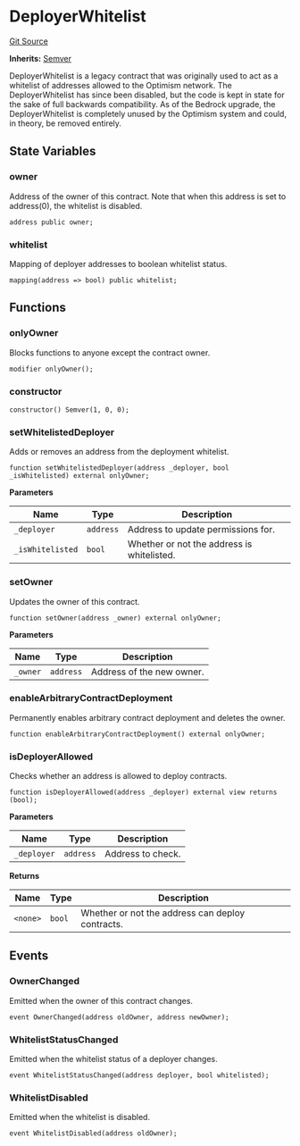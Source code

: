 # DeployerWhitelist
[Git Source](https://github.com/ethereum-optimism/optimism/blob/f7b73857601914eeea6fc4c1ba46ae99ca744d97/contracts/legacy/DeployerWhitelist.sol)

**Inherits:**
[Semver](/contracts/universal/Semver.sol/contract.Semver.md)

DeployerWhitelist is a legacy contract that was originally used to act as a whitelist of
addresses allowed to the Optimism network. The DeployerWhitelist has since been
disabled, but the code is kept in state for the sake of full backwards compatibility.
As of the Bedrock upgrade, the DeployerWhitelist is completely unused by the Optimism
system and could, in theory, be removed entirely.


## State Variables
### owner
Address of the owner of this contract. Note that when this address is set to
address(0), the whitelist is disabled.


```solidity
address public owner;
```


### whitelist
Mapping of deployer addresses to boolean whitelist status.


```solidity
mapping(address => bool) public whitelist;
```


## Functions
### onlyOwner

Blocks functions to anyone except the contract owner.


```solidity
modifier onlyOwner();
```

### constructor


```solidity
constructor() Semver(1, 0, 0);
```

### setWhitelistedDeployer

Adds or removes an address from the deployment whitelist.


```solidity
function setWhitelistedDeployer(address _deployer, bool _isWhitelisted) external onlyOwner;
```
**Parameters**

|Name|Type|Description|
|----|----|-----------|
|`_deployer`|`address`|     Address to update permissions for.|
|`_isWhitelisted`|`bool`|Whether or not the address is whitelisted.|


### setOwner

Updates the owner of this contract.


```solidity
function setOwner(address _owner) external onlyOwner;
```
**Parameters**

|Name|Type|Description|
|----|----|-----------|
|`_owner`|`address`|Address of the new owner.|


### enableArbitraryContractDeployment

Permanently enables arbitrary contract deployment and deletes the owner.


```solidity
function enableArbitraryContractDeployment() external onlyOwner;
```

### isDeployerAllowed

Checks whether an address is allowed to deploy contracts.


```solidity
function isDeployerAllowed(address _deployer) external view returns (bool);
```
**Parameters**

|Name|Type|Description|
|----|----|-----------|
|`_deployer`|`address`|Address to check.|

**Returns**

|Name|Type|Description|
|----|----|-----------|
|`<none>`|`bool`|Whether or not the address can deploy contracts.|


## Events
### OwnerChanged
Emitted when the owner of this contract changes.


```solidity
event OwnerChanged(address oldOwner, address newOwner);
```

### WhitelistStatusChanged
Emitted when the whitelist status of a deployer changes.


```solidity
event WhitelistStatusChanged(address deployer, bool whitelisted);
```

### WhitelistDisabled
Emitted when the whitelist is disabled.


```solidity
event WhitelistDisabled(address oldOwner);
```

